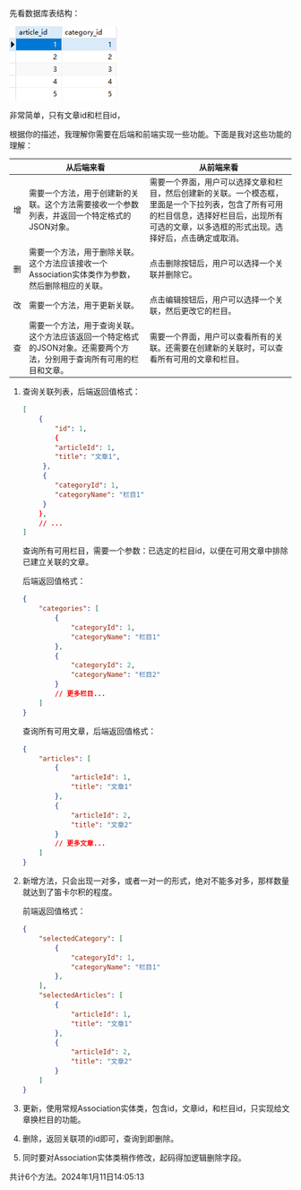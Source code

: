 先看数据库表结构：

![image-20240108155629733](关联文章和栏目/image-20240108155629733.png)

非常简单，只有文章id和栏目id，

根据你的描述，我理解你需要在后端和前端实现一些功能。下面是我对这些功能的理解：

|      | 从后端来看                                                   | 从前端来看                                                   |
| ---- | ------------------------------------------------------------ | ------------------------------------------------------------ |
| 增   | 需要一个方法，用于创建新的关联。这个方法需要接收一个参数列表，并返回一个特定格式的JSON对象。 | 需要一个界面，用户可以选择文章和栏目，然后创建新的关联。一个模态框，里面是一个下拉列表，包含了所有可用的栏目信息，选择好栏目后，出现所有可选的文章，以多选框的形式出现。选择好后，点击确定或取消。 |
| 删   | 需要一个方法，用于删除关联。这个方法应该接收一个Association实体类作为参数，然后删除相应的关联。 | 点击删除按钮后，用户可以选择一个关联并删除它。               |
| 改   | 需要一个方法，用于更新关联。                                 | 点击编辑按钮后，用户可以选择一个关联，然后更改它的栏目。     |
| 查   | 需要一个方法，用于查询关联。这个方法应该返回一个特定格式的JSON对象。还需要两个方法，分别用于查询所有可用的栏目和文章。 | 需要一个界面，用户可以查看所有的关联。还需要在创建新的关联时，可以查看所有可用的文章和栏目。 |

1. 查询关联列表，后端返回值格式：

   ```json
   [
       {
           "id": 1,
           {
           "articleId": 1,
           "title": "文章1",
       	},
       	{
           "categoryId": 1,
           "categoryName": "栏目1"
       	}
       },
       // ...
   ]
   ```
   查询所有可用栏目，需要一个参数：已选定的栏目id，以便在可用文章中排除已建立关联的文章。

   后端返回值格式：

   ```json
   {
       "categories": [
           {
               "categoryId": 1,
               "categoryName": "栏目1"
           },
           {
               "categoryId": 2,
               "categoryName": "栏目2"
           }
           // 更多栏目...
       ]
   }
   
   ```

   查询所有可用文章，后端返回值格式：

   ```json
   {
       "articles": [
           {
               "articleId": 1,
               "title": "文章1"
           },
           {
               "articleId": 2,
               "title": "文章2"
           }
           // 更多文章...
       ]
   }

2. 新增方法，只会出现一对多，或者一对一的形式，绝对不能多对多，那样数量就达到了笛卡尔积的程度。

   前端返回值格式：

   ```json
   {
       "selectedCategory": [
           {
               "categoryId": 1,
               "categoryName": "栏目1"
           },
       ],
       "selectedArticles": [
           {
               "articleId": 1,
               "title": "文章1"
           },
           {
               "articleId": 2,
               "title": "文章2"
           }
       ]
   }
   
   ```

3. 更新，使用常规Association实体类，包含id，文章id，和栏目id，只实现给文章换栏目的功能。

4. 删除，返回关联项的id即可，查询到即删除。

5. 同时要对Association实体类稍作修改，起码得加逻辑删除字段。

共计6个方法。2024年1月11日14:05:13
